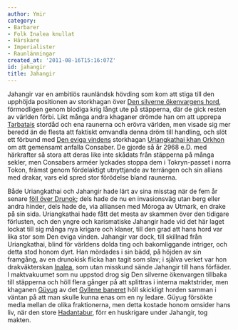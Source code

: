 ```yaml
---
author: Ymir
category:
- Barbarer
- Folk Inalea knullat
- Härskare
- Imperialister
- Raunlänningar
created_at: '2011-08-16T15:16:07Z'
id: jahangir
title: Jahangir
---
```

Jahangir var en ambitiös raunländsk hövding som kom att stiga till den upphöjda positionen av storkhagan över [Den silverne ökenvargens hord], förmodligen genom blodiga krig långt ute på stäpperna, där de gick resten av världen förbi. Likt många andra khaganer drömde han om att upprepa [Tarbatais] stordåd och ena raunerna och erövra världen, men visade sig mer beredd än de flesta att faktiskt omvandla denna dröm till handling, och slöt ett förbund med [Den eviga vindens] storkhagan [Uriangkathai khan Orkhon] om att gemensamt anfalla Consaber. De gjorde så år 2968 e.D. med härkrafter så stora att deras like inte skådats från stäpperna på många sekler, men Consabers arméer lyckades stoppa dem i Tokryn-passet i norra Tokon, främst genom fördelaktigt utnyttjande av terrängen och sin allians med drakar, vars eld spred stor förödelse bland raunerna.

Både Uriangkathai och Jahangir hade lärt av sina misstag när de fem år senare [föll över Drunok]; dels hade de nu en invasionsväg utan berg eller andra hinder, dels hade de, via alliansen med Móroga av Utmark, en drake på sin sida. Uriangkathai hade fått det mesta av skammen över den tidigare förlusten, och den yngre och karismatiske Jahangir hade vid det här laget lockat till sig många nya krigare och klaner, till den grad att hans hord var lika stor som Den eviga vinden. Jahangir var dock, till skillnad från Uriangkathai, blind för världens dolda ting och bakomliggande intriger, och detta stod honom dyrt. Han mördades i sin bädd, på höjden av sin framgång, av en drunokisk flicka han tagit som slav; i själva verket var hon drakväkterskan [Inalea], som utan misskund sände Jahangir till hans förfäder. I maktvakuumet som nu uppstod drog sig Den silverne ökenvargen tillbaka till stäpperna och höll flera gånger på att splittras i interna maktstrider, men khaganen [Güyug] av det [Gyllene baneret] höll skickligt horden samman i väntan på att man skulle kunna enas om en ny ledare. Güyug försökte medla mellan de olika fraktionerna, men detta kostade honom omsider hans liv, när den store [Hadantabur], förr en huskrigare under Jahangir, tog makten.

  [Den silverne ökenvargens hord]: Den_silverne_ökenvargens_hord
  [Tarbatais]: Tarbatai
  [Den eviga vindens]: Den_eviga_vindens
  [Uriangkathai khan Orkhon]: Uriangkathai_khan_Orkhon
  [föll över Drunok]: Ryttarkriget
  [Inalea]: Inalea_thal_Astran
  [Güyug]: Güyug_khan_Irgen
  [Gyllene baneret]: Gyllene_baneret
  [Hadantabur]: Hadantabur